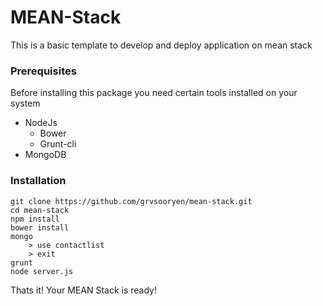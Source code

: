 # MEAN-Stack
This is a basic template to develop and deploy application on mean stack

### Prerequisites
Before installing this package you need certain tools installed on your system

- NodeJs
    - Bower
    - Grunt-cli
- MongoDB

### Installation

~~~~
git clone https://github.com/grvsooryen/mean-stack.git
cd mean-stack
npm install
bower install
mongo
    > use contactlist
    > exit
grunt
node server.js
~~~~

Thats it! Your MEAN Stack is ready!